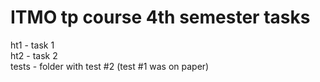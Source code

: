 # ITMO tp course 4th semester tasks  
ht1 - task 1  
ht2 - task 2  
tests - folder with test #2 (test #1 was on paper)
